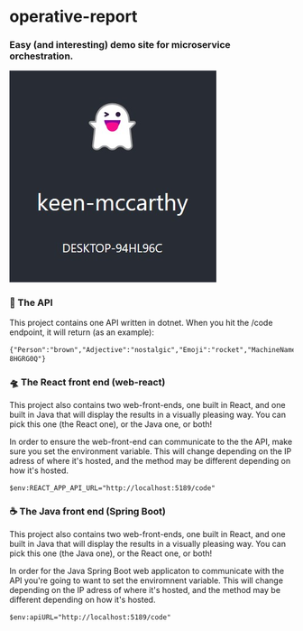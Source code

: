 # operative-report
### Easy (and interesting) demo site for microservice orchestration.

![example of image](docs/example.jpg)

### 🚀 The API
This project contains one API written in dotnet. When you hit the /code endpoint, it will return (as an example):

```
{"Person":"brown","Adjective":"nostalgic","Emoji":"rocket","MachineName":"DESKTOP-8HGRG0Q"}
```

### 🛸 The React front end (web-react)
This project also contains two web-front-ends, one built in React, and one built in Java that will display the results in a visually pleasing way. You can pick this one (the React one), or the Java one, or both!

In order to ensure the web-front-end can communicate to the the API, make sure you set the environment variable.
This will change depending on the IP adress of where it's hosted, and the method may be different depending on how it's hosted.

```
$env:REACT_APP_API_URL="http://localhost:5189/code"
```

### ☕ The Java front end (Spring Boot)
This project also contains two web-front-ends, one built in React, and one built in Java that will display the results in a visually pleasing way. You can pick this one (the Java one), or the React one, or both!

In order for the Java Spring Boot web applicaton to communicate with the API you're going to want to set the enviromnent variable. This will change depending on the IP adress of where it's hosted, and the method may be different depending on how it's hosted.

```
$env:apiURL="http://localhost:5189/code"
```